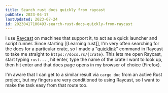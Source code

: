 ```yaml
---
title: Search rust docs quickly from raycast
pubDate: 2023-04-17
lastUpdated: 2023-07-24
id: 20230417100493-search-rust-docs-quickly-from-raycast
---
```


I use [Raycast](https://www.raycast.com/) on machines that support it, to act as a quick launcher and script runner. Since starting [[Learning rust]], I'm very often searching for the docs for a particular crate, so I made a "[quicklink](https://www.raycast.com/extensions/quicklinks)" command in Raycast to take me straight to `https://docs.rs/{crate}`. This lets me open Raycast, start typing `rust...` , hit enter, type the name of the crate I want to look up, then hit enter and that docs page opens in my browser of choice (Firefox).

I'm aware that I can get to a similar result via `cargo doc` from an active Rust project, but my fingers are very conditioned to using Raycast, so I want to make the task easy from that route too.
